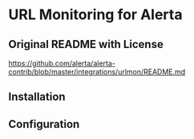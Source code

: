 URL Monitoring for Alerta
=========================

Original README with License
----------------------------
https://github.com/alerta/alerta-contrib/blob/master/integrations/urlmon/README.md

Installation
------------

Configuration
-------------
